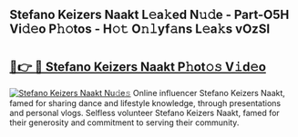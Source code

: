 ## Stefano Keizers Naakt L𝚎a𝚔ed N𝚞𝚍e - Part-O5H Vi𝚍𝚎o P𝚑𝚘tos - H𝚘𝚝 O𝚗𝚕yf𝚊ns L𝚎a𝚔s vOzSI

# <h2><a href="http://kfe8h5n.oniu.top/?m=Stefano+Keizers+Naakt">🔗👉 🔴 Stefano Keizers Naakt P𝚑ot𝚘𝚜 V𝚒d𝚎o</a></h2>

[![Stefano Keizers Naakt Nu𝚍e𝚜](https://i.imgur.com/0qMVB7G.gif)](http://kfe8h5n.oniu.top/?m=Stefano+Keizers+Naakt)
Online influencer Stefano Keizers Naakt, famed for sharing dance and lifestyle knowledge, through presentations and personal vlogs. Selfless volunteer Stefano Keizers Naakt, famed for their generosity and commitment to serving their community.  
